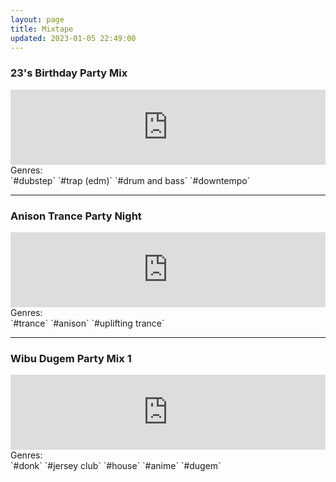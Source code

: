 ```yaml
---
layout: page
title: Mixtape
updated: 2023-01-05 22:49:00
---
```


### 23's Birthday Party Mix
<iframe width="100%" height="120" src="https://www.mixcloud.com/widget/iframe/?hide_cover=1&light=1&feed=%2Fiqbalrifai%2F23s-birthday-party-mix%2F" frameborder="0" ></iframe><br>
Genres:<br>
`#dubstep` `#trap (edm)` `#drum and bass` `#downtempo`
<hr>

### Anison Trance Party Night
<iframe width="100%" height="120" src="https://www.mixcloud.com/widget/iframe/?hide_cover=1&light=1&feed=%2Fiqbalrifai%2Fanison-trance-party-night%2F" frameborder="0" ></iframe><br>
Genres:<br>
`#trance` `#anison` `#uplifting trance`
<hr>

### Wibu Dugem Party Mix 1
<iframe width="100%" height="120" src="https://www.mixcloud.com/widget/iframe/?hide_cover=1&light=1&feed=%2Fiqbalrifai%2Fwibu-dugem-party-mix-1%2F" frameborder="0" ></iframe><br>
Genres:<br>
`#donk` `#jersey club` `#house` `#anime` `#dugem`
